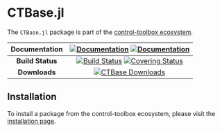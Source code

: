 # CTBase.jl

[ci-img]: https://github.com/control-toolbox/CTBase.jl/actions/workflows/CI.yml/badge.svg?branch=main
[ci-url]: https://github.com/control-toolbox/CTBase.jl/actions/workflows/CI.yml?query=branch%3Amain

[co-img]: https://codecov.io/gh/control-toolbox/CTBase.jl/branch/main/graph/badge.svg?token=YM5YQQUSO3
[co-url]: https://codecov.io/gh/control-toolbox/CTBase.jl

[doc-dev-img]: https://img.shields.io/badge/docs-dev-blue.svg
[doc-dev-url]: http://control-toolbox.github.io/CTBase.jl/dev

[doc-stable-img]: https://img.shields.io/badge/docs-stable-blue.svg
[doc-stable-url]: http://control-toolbox.github.io/CTBase.jl/stable

[down-img]: https://shields.io/endpoint?url=https://pkgs.genieframework.com/api/v1/badge/CTBase
[down-url]: https://pkgs.genieframework.com?packages=CTBase

The `CTBase.jl` package is part of the [control-toolbox ecosystem](https://github.com/control-toolbox).

| **Documentation**  | [![Documentation][doc-stable-img]][doc-stable-url] [![Documentation][doc-dev-img]][doc-dev-url]  |
|:------------------:|:------------------------------------------------------------------------------------------------:|
| **Build Status**   | [![Build Status][ci-img]][ci-url] [![Covering Status][co-img]][co-url]                           |
| **Downloads**      | [![CTBase Downloads][down-img]][down-url]                                                         |

## Installation

To install a package from the control-toolbox ecosystem, please visit the [installation page](https://github.com/control-toolbox#installation).
